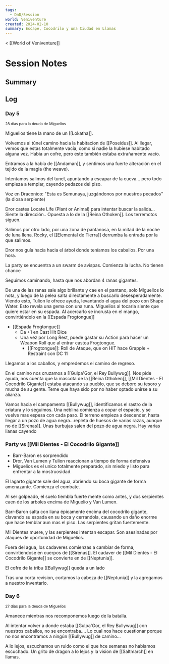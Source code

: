 ```yaml
---
tags:
  - DnD/Session
world: Veniventure
created: 2024-02-10
summary: Escape, Cocodrilo y una Ciudad en Llamas
---
```

< [[World of Veniventure]]
# Session Notes

## Summary

## Log

### Day 5
<small>28 dias para la deuda de Miguelios</small>

Miguelios tiene la mano de un [[Lokatha]].

Volvemos al túnel camino hacia la habitacion de [[Poseidus]]. Al llegar, vemos que estas totalmente vacía, como si nadie la hubiese habitado alguna vez. Habia un cofre, pero este también estaba extrañamente vacío.

Entramos a la había de [[Andaman]], y sentimos una fuerte alteración en el tejido de la magia (the weave).

Intentamos salimos del tunel, apuntando a escapar de la cueva... pero todo empieza a templar, cayendo pedazos del piso. 

Voz en Draconico: "Esta es Semunaya, juzgándonos por nuestros pecados" (la diosa serpiente)

Dror castea Locate Life (Plant or Animal) para intentar buscar la salida... Siente la dirección.. Opuesta a lo de la [[Reina Othoken]]. Los terremotos siguen. 

Salimos por otro lado, por una zona de pantanosa, en la mitad de la noche de luna llena. Rocky, el [[Elemental de Tierra]] derrumba la entrada por la que salimos. 

Dror nos guía hacia hacia el árbol donde teníamos los caballos. Por una hora. 

La party se encuentra a un swarm de avispas. Comienza la lucha. No tienen chance

Seguimos caminando, hasta que nos abordan 4 ranas gigantes. 

De una de las ranas sale algo brillante y cae en el pantano, solo Miguelios lo nota, y luego de la pelea salta directamente a buscarlo desesperadamente. Viendo esto, Tulion le ofrece ayuda, levantando el agua del pozo con Shape Water. Esto revela una gema con una runa. Miguelios al tocarla siente que quiere estar en su espada. Al acercarlo se incrusta en el mango, convirtiéndolo en la [[Espada Frogtongue]]

- [[Espada Frogtongue]]
	- Da +1 en Cast Hit Dice
	- Una vez por Long Rest, puede gastar su Action para hacer un Weapon Roll que al entrar castea Frogtongue.
	  - [[Frogtongue]]: Roll de Ataque, que on HIT hace Grapple + Restraint con DC 11

Llegamos a los caballos, y empredemos el camino de regreso. 

En el camino nos cruzamos a [[Gulpa'Gor, el Rey Bullywug]]. Nos pide ayuda, nos cuenta que la mascota de la [[Reina Othoken]], [[Mil Dientes - El Cocodrilo Gigante]] estaba atacando su pueblo, que se deboro su tesoro y mucha de su gente. Teme que haya sido por no haber optado unirse a su alianza.

Vamos hacia el campamento [[Bullywug]], identificamos el rastro de la criatura y lo seguimos. Una neblina comienza a copar el espacio, y se vuelve mas espesa con cada paso. El terreno empieza a descender, hasta llegar a un pozo de agua negra...repleta de huesos de varias razas, aunque no de [[Sirenas]]. Unas burbujas salen del pozo de agua negra. Hay varias lianas cayendo 

### Party vs [[Mil Dientes - El Cocodrilo Gigante]]

- Barr-Baron es sorprendido
- Dror, Van Lumen y Tulion reaccionan a tiempo de forma defensiva
- Miguelios es el unico totalmente preparado, sin miedo y listo para enfrentar a la mostruosidad.

El lagarto gigante sale del agua, abriendo su boca gigante de forma amenazante. Comienza el combate.

Al ser golpeado, el suelo tiembla fuerte mente como antes, y dos serpientes caen de los arboles encima de Miguelio y Van Lumen.

Barr-Baron salta con liana épicamente encima del cocodrilo gigante, clavando su espada en su boca y cerrandola, causando un daño enorme que hace temblar aun mas el piso. Las serpientes gritan fuertemente.

Mil Dientes muere,  y las serpientes intentan escapar. Son asesinadas por ataques de oportunidad de Miguelios. 

Fuera del agua, los cadaveres comienzas a cambiar de forma, convirtiendose en cuerpos de [[Sirenas]]. El cadaver de [[Mil Dientes - El Cocodrilo Gigante]] se convierte en de [[Neptunia]].

El cofre de la tribu [[Bullywug]] queda a un lado 

Tras una corta revision, cortamos la cabeza de [[Neptunia]] y la agregamos a nuestro inventario.

### Day 6
<small>27 dias para la deuda de Miguelios</small>

Amanece mientras nos recomponemos luego de la batalla. 

Al intentar volver a donde estaba [[Gulpa'Gor, el Rey Bullywug]] con nuestros caballos, no se encontraba.... Lo cual nos hace cuestionar porque no nos encontramos a ningún [[Bullywug]] de camino...

A lo lejos, escuchamos un ruido como el que hce semanas no habiamos escuchado. Un grito de dragon a lo lejos y la vision de [[Saltmarch]] en llamas. 






